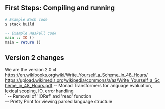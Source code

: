 First Steps: Compiling and running
------------

```bash
# Example Bash code
$ stack build
```

```haskell
-- Example Haskell code
main :: IO ()
main = return ()
```

## Version 2 changes
We are the version 2.0 of https://en.wikibooks.org/wiki/Write_Yourself_a_Scheme_in_48_Hours/
https://upload.wikimedia.org/wikipedia/commons/a/aa/Write_Yourself_a_Scheme_in_48_Hours.pdf
-- Monad Transformers for language evaluation, lexical scoping, IO, error handling    
`
-- Removal of 'IORef' and 'read' function    
-- Pretty Print for viewing parsed language structure    
